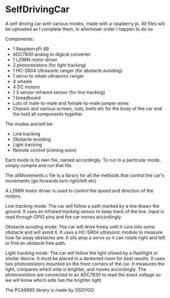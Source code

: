 # SelfDrivingCar
A self driving car with various modes, made with a raspberry pi. All files will be uploaded as I complete them, in whichever order I happen to do so <br/>

Components: <br/>
   - 1 RaspberryPi 4B
   - ADC7830 analog to digical converter 
   - 1 L298N motor driver
   - 2 photoresistors (for light tracking)
   - 1 HC-SR04 Ultrasonic ranger (for abstacle avoiding)
   - 1 servo to rotate ultrasonic ranger
   - 4 wheels
   - 4 DC motors
   - 1 3 sensor infrared sensor (for line tracking)
   - 1 breadboard
   - Lots of male-to-male and female-to-male jumper wires
   - Chassis and various screws, nuts, bolts etc for the body of the car and the hold all components together

The modes are/will be:<br/>
  - Line tracking
  - Obstacle avoiding
  - Light tracking
  - Remote control (coming soon)

Each mode is its own file, named accordingly. To run in a particular mode, simply compile and run that file. <br/>
  
The allMovements.c file is a library for all the methods that control the car's movements (go forwards turn right/left etc)<br/>

A L298N motor driver is used to control the speed and direction of the motors.<br/>

Line tracking mode: The car will follow a path marked by a line drawn the ground. It uses an infrared tracking sensor to keep track of the line. Input is read through GPIO pins and the car moves accordingly.<br/>

Obstacle avoiding mode: The car will drive freely until it runs into some obstacle and will avoid it. It uses a HC-SR04 ultrasonic module to measure how far away obstacles are. It sits atop a servo so it can rotate right and left to find an obstacle free path.<br/>

Light tracking mode: The car will follow the light shined by a flashlight or similar device. It must be placed in a darkened room for best results. It uses two photoresistors mounted on the front corners of the car. It measures the light, compares which side is brighter, and moves accordingly. The photoresistors are connected to an ADC7830 to read the exact voltage so we will know which side has the brighter light. <br/>


The PCA9685 library is made by OSOYOO. <br/>
